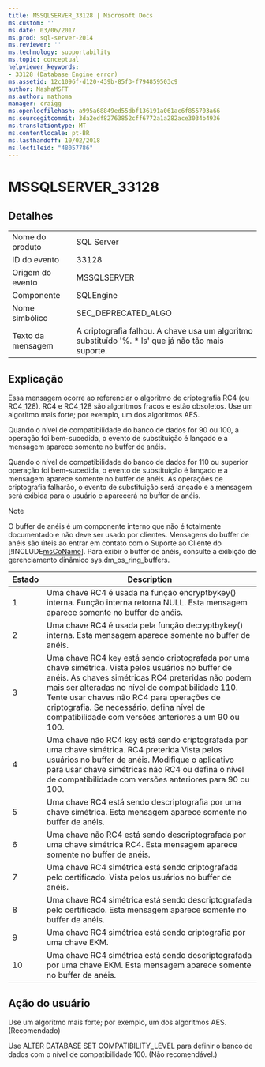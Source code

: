```yaml
---
title: MSSQLSERVER_33128 | Microsoft Docs
ms.custom: ''
ms.date: 03/06/2017
ms.prod: sql-server-2014
ms.reviewer: ''
ms.technology: supportability
ms.topic: conceptual
helpviewer_keywords:
- 33128 (Database Engine error)
ms.assetid: 12c1096f-d120-439b-85f3-f794859503c9
author: MashaMSFT
ms.author: mathoma
manager: craigg
ms.openlocfilehash: a995a68849ed55dbf136191a061ac6f855703a66
ms.sourcegitcommit: 3da2edf82763852cff6772a1a282ace3034b4936
ms.translationtype: MT
ms.contentlocale: pt-BR
ms.lasthandoff: 10/02/2018
ms.locfileid: "48057786"
---
```

# <a name="mssqlserver33128"></a>MSSQLSERVER_33128
    
## <a name="details"></a>Detalhes  
  
|||  
|-|-|  
|Nome do produto|SQL Server|  
|ID do evento|33128|  
|Origem do evento|MSSQLSERVER|  
|Componente|SQLEngine|  
|Nome simbólico|SEC_DEPRECATED_ALGO|  
|Texto da mensagem|A criptografia falhou. A chave usa um algoritmo substituído '%. * ls' que já não tão mais suporte.|  
  
## <a name="explanation"></a>Explicação  
 Essa mensagem ocorre ao referenciar o algoritmo de criptografia RC4 (ou RC4_128). RC4 e RC4_128 são algoritmos fracos e estão obsoletos. Use um algoritmo mais forte; por exemplo, um dos algoritmos AES.  
  
 Quando o nível de compatibilidade do banco de dados for 90 ou 100, a operação foi bem-sucedida, o evento de substituição é lançado e a mensagem aparece somente no buffer de anéis.  
  
 Quando o nível de compatibilidade do banco de dados for 110 ou superior operação foi bem-sucedida, o evento de substituição é lançado e a mensagem aparece somente no buffer de anéis. As operações de criptografia falharão, o evento de substituição será lançado e a mensagem será exibida para o usuário e aparecerá no buffer de anéis.  
  
> [!NOTE]  
>  O buffer de anéis é um componente interno que não é totalmente documentado e não deve ser usado por clientes. Mensagens do buffer de anéis são úteis ao entrar em contato com o Suporte ao Cliente do [!INCLUDE[msCoName](../../includes/msconame-md.md)]. Para exibir o buffer de anéis, consulte a exibição de gerenciamento dinâmico sys.dm_os_ring_buffers.  
  
|Estado|Description|  
|-----------|-----------------|  
|1|Uma chave RC4 é usada na função encryptbykey() interna. Função interna retorna NULL. Esta mensagem aparece somente no buffer de anéis.|  
|2|Uma chave RC4 é usada pela função decryptbykey() interna. Esta mensagem aparece somente no buffer de anéis.|  
|3|Uma chave RC4 key está sendo criptografada por uma chave simétrica. Vista pelos usuários no buffer de anéis. As chaves simétricas RC4 preteridas não podem mais ser alteradas no nível de compatibilidade 110. Tente usar chaves não RC4 para operações de criptografia. Se necessário, defina nível de compatibilidade com versões anteriores a um 90 ou 100.|  
|4|Uma chave não RC4 key está sendo criptografada por uma chave simétrica. RC4 preterida Vista pelos usuários no buffer de anéis. Modifique o aplicativo para usar chave simétricas não RC4 ou defina o nível de compatibilidade com versões anteriores para 90 ou 100.|  
|5|Uma chave RC4 está sendo descriptografia por uma chave simétrica. Esta mensagem aparece somente no buffer de anéis.|  
|6|Uma chave não RC4 está sendo descriptografada por uma chave simétrica RC4. Esta mensagem aparece somente no buffer de anéis.|  
|7|Uma chave RC4 simétrica está sendo criptografada pelo certificado. Vista pelos usuários no buffer de anéis.|  
|8|Uma chave RC4 simétrica está sendo descriptografada pelo certificado. Esta mensagem aparece somente no buffer de anéis.|  
|9|Uma chave RC4 simétrica está sendo criptografia por uma chave EKM.|  
|10|Uma chave RC4 simétrica está sendo descriptografada por uma chave EKM. Esta mensagem aparece somente no buffer de anéis.|  
  
## <a name="user-action"></a>Ação do usuário  
 Use um algoritmo mais forte; por exemplo, um dos algoritmos AES. (Recomendado)  
  
 Use ALTER DATABASE SET COMPATIBILITY_LEVEL para definir o banco de dados com o nível de compatibilidade 100. (Não recomendável.)  
  
  

